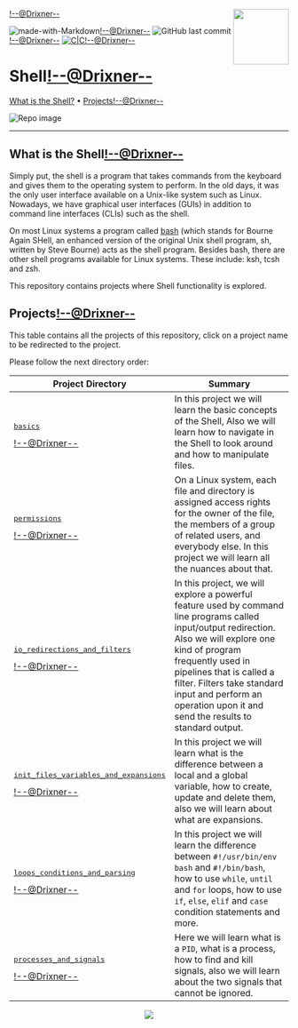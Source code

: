 <img align='right' src='https://user-images.githubusercontent.com/5713670/87202985-820dcb80-c2b6-11ea-9f56-7ec461c497c3.gif' width='100'><!--@Drixner-->

![made-with-Markdown](https://img.shields.io/badge/Made%20with-Markdown-1f425f.svg)<!--@Drixner-->
![GitHub last commit](https://img.shields.io/github/last-commit/Drixner/holbertonschool-low_level_programming)<!--@Drixner-->
[![C|C](https://img.shields.io/badge/Repo-365%20commits-orange.svg)](https://sourcerer.io/Drixner)<!--@Drixner-->

# Shell<!--@Drixner-->

[What is the Shell?](#what-is-the-shell)</a> • [Projects](#projects)<!--@Drixner-->

![Repo image](https://i.imgur.com/limb6u3.jpg)

---

## What is the Shell<!--@Drixner-->

Simply put, the shell is a program that takes commands from the keyboard and gives them to the operating system to perform. In the old days, it was the only user interface available on a Unix-like system such as Linux. Nowadays, we have graphical user interfaces (GUIs) in addition to command line interfaces (CLIs) such as the shell.

On most Linux systems a program called [bash](http://linuxcommand.org/lc3_man_pages/bash1.html) (which stands for Bourne Again SHell, an enhanced version of the original Unix shell program, sh, written by Steve Bourne) acts as the shell program. Besides bash, there are other shell programs available for Linux systems. These include: ksh, tcsh and zsh.

This repository contains projects where Shell functionality is explored.

## Projects<!--@Drixner-->

This table contains all the projects of this repository, click on a project name to be redirected to the project.

Please follow the next directory order:

| Project Directory | Summary |
| --- | --- |
| <pre>[basics](basics)</pre><!--@Drixner--> | In this project we will learn the basic concepts of the Shell, Also we will learn how to navigate in the Shell to look around and how to manipulate files. |
| <pre>[permissions](permissions)</pre><!--@Drixner--> | On a Linux system, each file and directory is assigned access rights for the owner of the file, the members of a group of related users, and everybody else. In this project we will learn all the nuances about that. |
| <pre>[io_redirections_and_filters](io_redirections_and_filters)</pre><!--@Drixner--> | In this project, we will explore a powerful feature used by command line programs called input/output redirection. Also we will explore one kind of program frequently used in pipelines that is called a filter. Filters take standard input and perform an operation upon it and send the results to standard output.  |
| <pre>[init_files_variables_and_expansions](init_files_variables_and_expansions)</pre><!--@Drixner--> | In this project we will learn what is the difference between a local and a global variable, how to create, update and delete them, also we will learn about what are expansions. |
| <pre>[loops_conditions_and_parsing](loops_conditions_and_parsing)</pre><!--@Drixner--> | In this project we will learn the difference between `#!/usr/bin/env bash` and `#!/bin/bash`, how to use `while`, `until` and `for` loops, how to use `if`, `else`, `elif` and `case` condition statements and more. |
| <pre>[processes_and_signals](processes_and_signals)</pre><!--@Drixner--> | Here we will learn what is a `PID`, what is a process, how to find and kill signals, also we will learn about the two signals that cannot be ignored. |

<p align="center">
  <img src="https://capsule-render.vercel.app/api?type=waving&color=gradient&height=60&section=footer"/>
</p>
